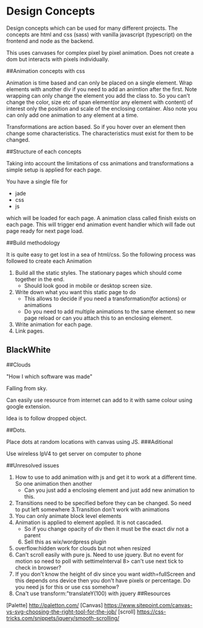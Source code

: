 ﻿# Design Concepts

Design concepts which can be used for many different projects.
The concepts are html and css (sass) with vanilla javascript (typescript) on the frontend and node as the backend.

This uses canvases for complex pixel by pixel animation. Does not create a dom but interacts with 
pixels individually.  

##Animation concepts with css 

Animation is time based and can only be placed on a single element. 
Wrap elements with another div if you need to add an animtion after the first. 
Note wrapping can only change the element you add the class to. 
So you can't change the color, size etc of span element(or any element with content) of interest only the position and 
scale of the enclosing container. Also note you can only add one animation to any element at a time.

Transformations are action based. So if you hover over an element then change some characteristics. 
The characteristics must exist for them to be changed.

##Structure of each concepts

Taking into account the limitations of css animations and transformations a simple setup is applied for each page.

You have a single file for

* jade
* css
* js

which will be loaded for each page. A animation class called finish exists on each page. This will trigger end animation 
event handler which will fade out page ready for next page load.


##Build methodology 

It is quite easy to get lost in a sea of html/css. So the following process was followed to create each Animation

1. Build all the static styles. The stationary pages which should come together in the end.
	* Should look good in mobile or desktop screen size.
2. Write down what you want this static page to do
	* This allows to decide if you need a transformation(for actions) or animations
	* Do you need to add multiple animations to the same element so new page reload or can you attach this to an enclosing element.
3. Write animation for each page.
4. Link pages.

## BlackWhite

##Clouds

"How I which software was made"

Falling from sky. 

Can easily use resource from internet can add to it 
with same colour using google extension.

Idea is to follow dropped object.

##Dots. 

Place dots at random locations with canvas using JS.
###Aditional

Use wireless IpV4 to get server on computer to phone 


##Unresolved issues

1. How to use to add animation with js and get it to work at a different time. So one animation then another
	* Can you just add a enclosing element and just add new animation to this.
2. Transitions need to be specified before they can be changed. So need to put left somewhere
3.Transition don't work with animations
4. You can only animate block level elements
5. Animation is applied to element applied. It is not cascaded. 
	* So if you change opacity of div then it must be the exact div not a parent
	6. Sell this as wix/wordpress plugin
6. overflow:hidden work for clouds but not when resized
7. Can't scroll easily with pure js. Need to use jquery. But no event for motion so need to poll with settimeInterval
8> can't use next tick to check in browser?
9. If you don't know the height of div since you want width=fullScreen and this depends ons device then you don't have pixels or percentage.
Do you need js for this or use css somehow?
10. Cna't use transform:"translateY(100) with jquery
##Resources

[Palette] http://paletton.com/
[Canvas] https://www.sitepoint.com/canvas-vs-svg-choosing-the-right-tool-for-the-job/
[scroll] https://css-tricks.com/snippets/jquery/smooth-scrolling/
